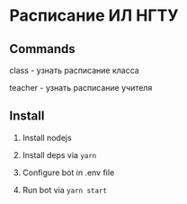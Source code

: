 # Расписание ИЛ НГТУ

## Commands

class - узнать расписание класса

teacher - узнать расписание учителя

## Install

1. Install nodejs

1. Install deps via `yarn`

1. Configure bot in .env file

1. Run bot via `yarn start`
